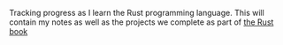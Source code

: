 Tracking progress as I learn the Rust programming language. This will contain my notes as well as the projects we complete as part of [the Rust book](https://doc.rust-lang.org/stable/book)
